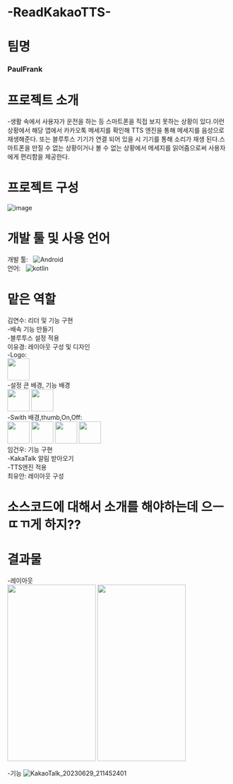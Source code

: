 # -ReadKakaoTTS-

#  팀명

### PaulFrank

# 프로젝트 소개

-생활 속에서 사용자가 운전을 하는 등 스마트폰을 직접 보지 못하는 상황이 있다.이런 상황에서 해당 앱에서 카카오톡 메세지를 확인해 TTS 엔진을 통해 메세지를 음성으로 재생해준다. 또는 블루투스 기기가 연결 되어 있을 시 기기를 통해 소리가 재생 된다.스마트폰을 만질 수 없는 상황이거나 볼 수 없는 상황에서 메세지를 읽어줌으로써 사용자에게 편리함을 제공한다.


# 프로젝트 구성


![image](https://github.com/gnunoo/ReadKakaoTTS/assets/97424506/e60037ae-48fe-4bf3-9151-d8f553249991)

# 개발 툴 및 사용 언어
개발 툴: &nbsp; <img alt="Android" src ="https://img.shields.io/badge/Android-3DDC84.svg?&style=for-the-badge&logo=Android&logoColor=black"/><br/>
언어: &nbsp; <img alt="kotlin" src ="https://img.shields.io/badge/kotlin-7F52FF.svg?&style=for-the-badge&logo=kotlin&logoColor=black"/>



# 맡은 역할
김연수: 리더 및 기능 구현<br/>
-배속 기능 만들기<br/>
-블루투스 설정 적용<br/>
이유경: 레이아웃 구성 및 디자인<br/>
-Logo: <br/>
<img src='https://github.com/gnunoo/ReadKakaoTTS/assets/97424506/55912475-4a04-452a-b73f-5b110332c016' width='50px' heigth='50px'> <br/>
-설정 큰 배경, 기능 배경<br/>
<img src='https://github.com/gnunoo/ReadKakaoTTS/assets/97424506/adf24531-7221-4767-a4d5-e82f443cafca' width='50px' height='50px'>
<img src='https://github.com/gnunoo/ReadKakaoTTS/assets/97424506/39525e1b-6725-47f8-a1c0-983e8ffff2dd' width='50px' height='50px'> <br/>
-Swith 배경,thumb,On,Off:<br/>
<img src='https://github.com/gnunoo/ReadKakaoTTS/assets/97424506/e9a309ff-f6de-4927-8d49-a45fb32f859c' width='50px' height='50px'>
<img src='https://github.com/gnunoo/ReadKakaoTTS/assets/97424506/778a5854-e6fa-4bd1-a7b7-1c54c96575c7' width='50px' height='50px'>
<img src='https://github.com/gnunoo/ReadKakaoTTS/assets/97424506/2c7fcfd8-9be9-4e0e-9aff-09eaa2a72b28' width='50px' height='50px'>
<img src='https://github.com/gnunoo/ReadKakaoTTS/assets/97424506/01bf0d54-858f-4339-9def-222cb06ca480' width='50px' height='50px'> <br/>
임건우: 기능 구현<br/>
-KakaTalk 알림 받아오기<br/>
-TTS엔진 적용<br/>
최유안: 레이아웃 구성<br/>

# 소스코드에 대해서 소개를 해야하는데 으ㅡㄸㄲ게 하지??

# 결과물 

-레이아웃<br/>
<img src="https://github.com/gnunoo/ReadKakaoTTS/assets/97424506/bdde89fb-7893-497e-bde6-5aabf335314b" width="200" height="400">
<img src="https://github.com/gnunoo/ReadKakaoTTS/assets/97424506/0f34f4df-1856-4b6c-8bf8-540fcda7d132" width="200" height="400">

-기능
![KakaoTalk_20230629_211452401](https://github.com/gnunoo/library_system/assets/97424506/9a25d019-b911-4d25-a3c8-fce992e41213)



